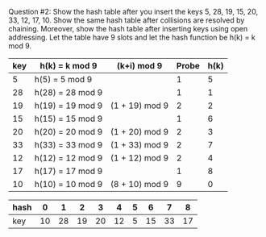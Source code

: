 Question #2:
Show the hash table after you insert the keys 5, 28, 19, 15, 20, 33, 12, 17, 10. Show the same hash
table after collisions are resolved by chaining. Moreover, show the hash table after inserting keys
using open addressing. Let the table have 9 slots and let the hash function be h(k) = k mod 9.




| key | h(k) = k mod 9   | (k+i) mod 9    | Probe | h(k) |
| --- | ---------------- | -------------  | ----- | ---- |
| 5   | h(5) = 5 mod 9   |                |  1 | 5 |
| 28  | h(28) = 28 mod 9 |                |  1 | 1 |
| 19  | h(19) = 19 mod 9 | (1 + 19) mod 9 |  2 | 2 |
| 15  | h(15) = 15 mod 9 |                |  1 | 6 |
| 20  | h(20) = 20 mod 9 | (1 + 20) mod 9 |  2 | 3 |
| 33  | h(33) = 33 mod 9 | (1 + 33) mod 9 |  2 | 7 |
| 12  | h(12) = 12 mod 9 | (1 + 12) mod 9 |  2 | 4 |
| 17  | h(17) = 17 mod 9 |                |  1 | 8 |
| 10  | h(10) = 10 mod 9 | (8 + 10) mod 9 |  9 | 0 |


| hash | 0 | 1 | 2 | 3 | 4 | 5 | 6 | 7 | 8 | 
| ---- | - | - | - | - | - | - | - | - | - |
| key  | 10| 28| 19| 20| 12| 5 | 15| 33| 17|
